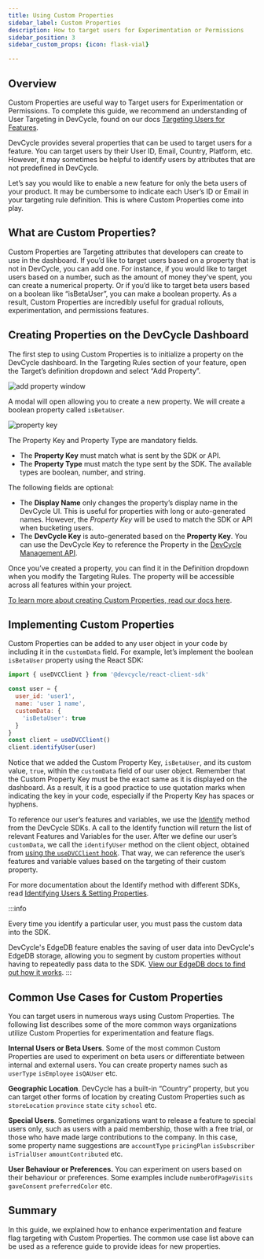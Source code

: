 ```yaml
---
title: Using Custom Properties
sidebar_label: Custom Properties
description: How to target users for Experimentation or Permissions
sidebar_position: 3
sidebar_custom_props: {icon: flask-vial}

---
```


## Overview

Custom Properties are useful way to Target users for Experimentation or Permissions. To complete this guide, we recommend an understanding of User Targeting in DevCycle, found on our docs [Targeting Users for Features](/home/feature-management/features-and-variables/targeting-users).

DevCycle provides several properties that can be used to target users for a feature. You can target users by their User ID, Email, Country, Platform, etc. However, it may sometimes be helpful to identify users by attributes that are not predefined in DevCycle. 

Let’s say you would like to enable a new feature for only the beta users of your product. It may be cumbersome to indicate each User’s ID or Email in your targeting rule definition. This is where Custom Properties come into play.

## What are Custom Properties?

Custom Properties are Targeting attributes that developers can create to use in the dashboard. If you’d like to target users based on a property that is not in DevCycle, you can add one. For instance, if you would like to target users based on a number, such as the amount of money they’ve spent, you can create a numerical property. Or if you’d like to target beta users based on a boolean like “isBetaUser”, you can make a boolean property. As a result, Custom Properties are incredibly useful for gradual rollouts, experimentation, and permissions features.

## Creating Properties on the DevCycle Dashboard

The first step to using Custom Properties is to initialize a property on the DevCycle dashboard. In the Targeting Rules section of your feature, open the Target’s definition dropdown and select “Add Property”.

![add property window](/march-2022-add-property.png)

A modal will open allowing you to create a new property. We will create a boolean property called `isBetaUser`.

![property key](/august-2022-isBetaUser-property-type.png)

The Property Key and Property Type are mandatory fields.

- The **Property Key** must match what is sent by the SDK or API. 
- The **Property Type** must match the type sent by the SDK. The available types are boolean, number, and string.

The following fields are optional:

- The **Display Name** only changes the property’s display name in the DevCycle UI. This is useful for properties with long or auto-generated names. However, the *Property Key* will be used to match the SDK or API when bucketing users.
- The **DevCycle Key** is auto-generated based on the **Property Key**. You can use the DevCycle Key to reference the Property in the [DevCycle Management API](/management-api/#tag/Custom-Properties).

Once you’ve created a property, you can find it in the Definition dropdown when you modify the Targeting Rules. The property will be accessible across all features within your project. 

[To learn more about creating Custom Properties, read our docs here](/home/feature-management/features-and-variables/custom-properties#creating-a-new-property-for-use).

## Implementing Custom Properties

Custom Properties can be added to any user object in your code by including it in the `customData` field. For example, let’s implement the boolean `isBetaUser` property using the React SDK:

```jsx
import { useDVCClient } from '@devcycle/react-client-sdk'

const user = {
  user_id: 'user1',
  name: 'user 1 name',
  customData: {
    'isBetaUser': true
  }
}
const client = useDVCClient()
client.identifyUser(user)
```
Notice that we added the Custom Property Key, `isBetaUser`, and its custom value, `true`, within the `customData` field of our user object. Remember that the Custom Property Key must be the exact same as it is displayed on the dashboard. As a result, it is a good practice to use quotation marks when indicating the key in your code, especially if the Property Key has spaces or hyphens.

To reference our user’s features and variables, we use the [Identify](/sdk/features/identify) method from the DevCycle SDKs. A call to the Identify function will return the list of relevant Features and Variables for the user. After we define our user’s `customData`, we call the `identifyUser` method on the client object, obtained from [using the `useDVCClient` hook](/sdk/client-side-sdks/react-native/react-native-usage#usedvcclient). That way, we can reference the user’s features and variable values based on the targeting of their custom property.

For more documentation about the Identify method with different SDKs, read [Identifying Users & Setting Properties](/sdk/features/identify).

:::info

Every time you identify a particular user, you must pass the custom data into the SDK. 

DevCycle's EdgeDB feature enables the saving of user data into DevCycle's EdgeDB storage, allowing you to segment by custom properties without having to repeatedly pass data to the SDK. [View our EdgeDB docs to find out how it works](/home/feature-management/edgedb/edge-flags).
:::

## Common Use Cases for Custom Properties

You can target users in numerous ways using Custom Properties. The following list describes some of the more common ways organizations utilize Custom Properties for experimentation and feature flags.

**Internal Users or Beta Users**. Some of the most common Custom Properties are used to experiment on beta users or differentiate between internal and external users. You can create property names such as `userType` `isEmployee` `isQAUser` etc.

**Geographic Location**. DevCycle has a built-in “Country” property, but you can target other forms of location by creating Custom Properties such as `storeLocation` `province` `state` `city` `school` etc.

**Special Users**. Sometimes organizations want to release a feature to special users only, such as users with a paid membership, those with a free trial, or those who have made large contributions to the company. In this case, some property name suggestions are `accountType` `pricingPlan` `isSubscriber` `isTrialUser` `amountContributed` etc.

**User Behaviour or Preferences.** You can experiment on users based on their behaviour or preferences. Some examples include `numberOfPageVisits` `gaveConsent` `preferredColor` etc.

## Summary

In this guide, we explained how to enhance experimentation and feature flag targeting with Custom Properties. The common use case list above can be used as a reference guide to provide ideas for new properties.
